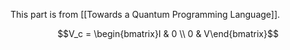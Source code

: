 This part is from [[Towards a Quantum Programming Language]]. 

$$V_c = \begin{bmatrix}I & 0 \\ 0 & V\end{bmatrix}$$
